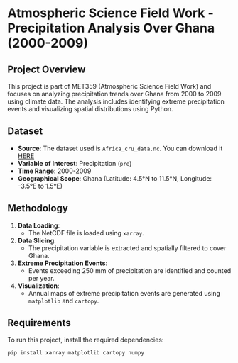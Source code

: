 # Atmospheric Science Field Work - Precipitation Analysis Over Ghana (2000-2009)

## Project Overview
This project is part of MET359 (Atmospheric Science Field Work) and focuses on analyzing precipitation trends over Ghana from 2000 to 2009 using climate data. The analysis includes identifying extreme precipitation events and visualizing spatial distributions using Python.



## Dataset
- **Source**: The dataset used is `Africa_cru_data.nc`. You can download it [HERE](https://drive.google.com/file/d/1oJI2GUL3S4aPEzmtlaQb4tJ1LHhH9rM3/view?usp=share_link)
- **Variable of Interest**: Precipitation (`pre`)
- **Time Range**: 2000-2009
- **Geographical Scope**: Ghana (Latitude: 4.5°N to 11.5°N, Longitude: -3.5°E to 1.5°E)

## Methodology
1. **Data Loading**:
   - The NetCDF file is loaded using `xarray`.
2. **Data Slicing**:
   - The precipitation variable is extracted and spatially filtered to cover Ghana.
3. **Extreme Precipitation Events**:
   - Events exceeding 250 mm of precipitation are identified and counted per year.
4. **Visualization**:
   - Annual maps of extreme precipitation events are generated using `matplotlib` and `cartopy`.

## Requirements
To run this project, install the required dependencies:
```bash
pip install xarray matplotlib cartopy numpy
